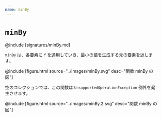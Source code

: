 ```yaml
---
name: minBy
---
```


# `minBy`

@include [signatures/minBy.md]

`minBy` は、各要素に `f` を適用していき、最小の値を生成する元の要素を返します。

@include [figure.html source="../images/minBy.svg" desc="関数 minBy の図"]

空のコレクションでは、この関数は `UnsupportedOperationException` 例外を発生させます。

@include [figure.html source="../images/minBy.2.svg" desc="関数 minBy の図"]
